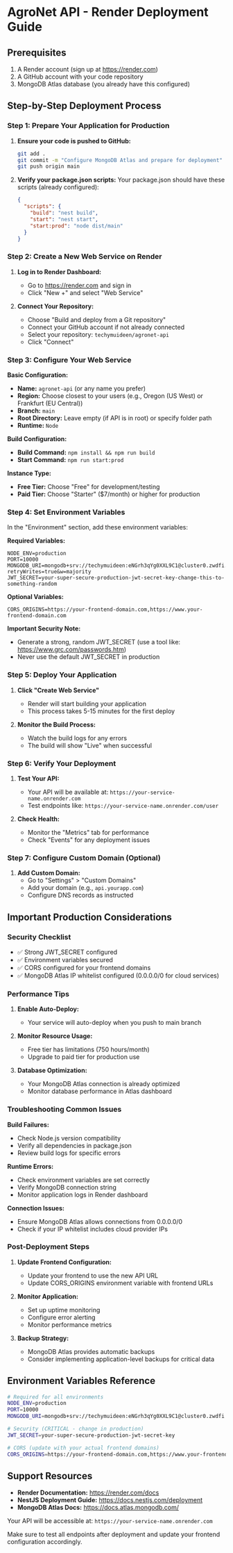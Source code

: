 # AgroNet API - Render Deployment Guide

## Prerequisites

1. A Render account (sign up at https://render.com)
2. A GitHub account with your code repository
3. MongoDB Atlas database (you already have this configured)

## Step-by-Step Deployment Process

### Step 1: Prepare Your Application for Production

1. **Ensure your code is pushed to GitHub:**

   ```bash
   git add .
   git commit -m "Configure MongoDB Atlas and prepare for deployment"
   git push origin main
   ```

2. **Verify your package.json scripts:**
   Your package.json should have these scripts (already configured):
   ```json
   {
     "scripts": {
       "build": "nest build",
       "start": "nest start",
       "start:prod": "node dist/main"
     }
   }
   ```

### Step 2: Create a New Web Service on Render

1. **Log in to Render Dashboard:**
   - Go to https://render.com and sign in
   - Click "New +" and select "Web Service"

2. **Connect Your Repository:**
   - Choose "Build and deploy from a Git repository"
   - Connect your GitHub account if not already connected
   - Select your repository: `techymuideen/agronet-api`
   - Click "Connect"

### Step 3: Configure Your Web Service

**Basic Configuration:**

- **Name:** `agronet-api` (or any name you prefer)
- **Region:** Choose closest to your users (e.g., Oregon (US West) or Frankfurt (EU Central))
- **Branch:** `main`
- **Root Directory:** Leave empty (if API is in root) or specify folder path
- **Runtime:** `Node`

**Build Configuration:**

- **Build Command:** `npm install && npm run build`
- **Start Command:** `npm run start:prod`

**Instance Type:**

- **Free Tier:** Choose "Free" for development/testing
- **Paid Tier:** Choose "Starter" ($7/month) or higher for production

### Step 4: Set Environment Variables

In the "Environment" section, add these environment variables:

**Required Variables:**

```
NODE_ENV=production
PORT=10000
MONGODB_URI=mongodb+srv://techymuideen:eNGrh3qYg0XXL9C1@cluster0.zwdfi.mongodb.net/agronet?retryWrites=true&w=majority
JWT_SECRET=your-super-secure-production-jwt-secret-key-change-this-to-something-random
```

**Optional Variables:**

```
CORS_ORIGINS=https://your-frontend-domain.com,https://www.your-frontend-domain.com
```

**Important Security Note:**

- Generate a strong, random JWT_SECRET (use a tool like: https://www.grc.com/passwords.htm)
- Never use the default JWT_SECRET in production

### Step 5: Deploy Your Application

1. **Click "Create Web Service"**
   - Render will start building your application
   - This process takes 5-15 minutes for the first deploy

2. **Monitor the Build Process:**
   - Watch the build logs for any errors
   - The build will show "Live" when successful

### Step 6: Verify Your Deployment

1. **Test Your API:**
   - Your API will be available at: `https://your-service-name.onrender.com`
   - Test endpoints like: `https://your-service-name.onrender.com/user`

2. **Check Health:**
   - Monitor the "Metrics" tab for performance
   - Check "Events" for any deployment issues

### Step 7: Configure Custom Domain (Optional)

1. **Add Custom Domain:**
   - Go to "Settings" > "Custom Domains"
   - Add your domain (e.g., `api.yourapp.com`)
   - Configure DNS records as instructed

## Important Production Considerations

### Security Checklist

- ✅ Strong JWT_SECRET configured
- ✅ Environment variables secured
- ✅ CORS configured for your frontend domains
- ✅ MongoDB Atlas IP whitelist configured (0.0.0.0/0 for cloud services)

### Performance Tips

1. **Enable Auto-Deploy:**
   - Your service will auto-deploy when you push to main branch

2. **Monitor Resource Usage:**
   - Free tier has limitations (750 hours/month)
   - Upgrade to paid tier for production use

3. **Database Optimization:**
   - Your MongoDB Atlas connection is already optimized
   - Monitor database performance in Atlas dashboard

### Troubleshooting Common Issues

**Build Failures:**

- Check Node.js version compatibility
- Verify all dependencies in package.json
- Review build logs for specific errors

**Runtime Errors:**

- Check environment variables are set correctly
- Verify MongoDB connection string
- Monitor application logs in Render dashboard

**Connection Issues:**

- Ensure MongoDB Atlas allows connections from 0.0.0.0/0
- Check if your IP whitelist includes cloud provider IPs

### Post-Deployment Steps

1. **Update Frontend Configuration:**
   - Update your frontend to use the new API URL
   - Update CORS_ORIGINS environment variable with frontend URLs

2. **Monitor Application:**
   - Set up uptime monitoring
   - Configure error alerting
   - Monitor performance metrics

3. **Backup Strategy:**
   - MongoDB Atlas provides automatic backups
   - Consider implementing application-level backups for critical data

## Environment Variables Reference

```bash
# Required for all environments
NODE_ENV=production
PORT=10000
MONGODB_URI=mongodb+srv://techymuideen:eNGrh3qYg0XXL9C1@cluster0.zwdfi.mongodb.net/agronet?retryWrites=true&w=majority

# Security (CRITICAL - change in production)
JWT_SECRET=your-super-secure-production-jwt-secret-key

# CORS (update with your actual frontend domains)
CORS_ORIGINS=https://your-frontend-domain.com,https://www.your-frontend-domain.com
```

## Support Resources

- **Render Documentation:** https://render.com/docs
- **NestJS Deployment Guide:** https://docs.nestjs.com/deployment
- **MongoDB Atlas Docs:** https://docs.atlas.mongodb.com/

Your API will be accessible at: `https://your-service-name.onrender.com`

Make sure to test all endpoints after deployment and update your frontend configuration accordingly.

